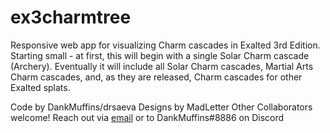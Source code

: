 # ex3charmtree

Responsive web app for visualizing Charm cascades in Exalted 3rd Edition. Starting small - at first, this will begin with a single Solar Charm cascade (Archery). Eventually it will include all Solar Charm cascades, Martial Arts Charm cascades, and, as they are released, Charm cascades for other Exalted splats.

Code by DankMuffins/drsaeva
Designs by MadLetter
Other Collaborators welcome!
Reach out via [email](drsaeva@gmail.com) or to DankMuffins#8886 on Discord
